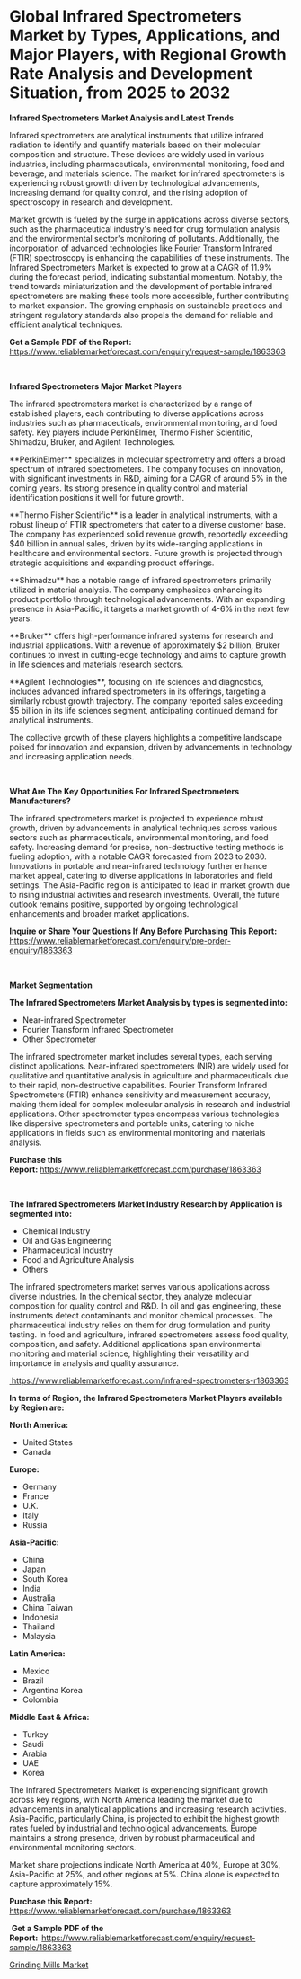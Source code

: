 <p><h1>Global Infrared Spectrometers Market by Types, Applications, and Major Players, with Regional Growth Rate Analysis and Development Situation, from 2025 to 2032</h1></p><p><strong>Infrared Spectrometers Market Analysis and Latest Trends</strong></p>
<p><p>Infrared spectrometers are analytical instruments that utilize infrared radiation to identify and quantify materials based on their molecular composition and structure. These devices are widely used in various industries, including pharmaceuticals, environmental monitoring, food and beverage, and materials science. The market for infrared spectrometers is experiencing robust growth driven by technological advancements, increasing demand for quality control, and the rising adoption of spectroscopy in research and development.</p><p>Market growth is fueled by the surge in applications across diverse sectors, such as the pharmaceutical industry's need for drug formulation analysis and the environmental sector's monitoring of pollutants. Additionally, the incorporation of advanced technologies like Fourier Transform Infrared (FTIR) spectroscopy is enhancing the capabilities of these instruments. The Infrared Spectrometers Market is expected to grow at a CAGR of 11.9% during the forecast period, indicating substantial momentum. Notably, the trend towards miniaturization and the development of portable infrared spectrometers are making these tools more accessible, further contributing to market expansion. The growing emphasis on sustainable practices and stringent regulatory standards also propels the demand for reliable and efficient analytical techniques.</p></p>
<p><strong>Get a Sample PDF of the Report:&nbsp;</strong> <a href="https://www.reliablemarketforecast.com/enquiry/request-sample/1863363?utm_campaign=2111&utm_medium=2&utm_source=Github&utm_content=ia&utm_term=19022025&utm_id=infrared-spectrometers">https://www.reliablemarketforecast.com/enquiry/request-sample/1863363</a></p>
<p>&nbsp;</p>
<p><strong>Infrared Spectrometers Major Market Players</strong></p>
<p><p>The infrared spectrometers market is characterized by a range of established players, each contributing to diverse applications across industries such as pharmaceuticals, environmental monitoring, and food safety. Key players include PerkinElmer, Thermo Fisher Scientific, Shimadzu, Bruker, and Agilent Technologies.</p><p>**PerkinElmer** specializes in molecular spectrometry and offers a broad spectrum of infrared spectrometers. The company focuses on innovation, with significant investments in R&D, aiming for a CAGR of around 5% in the coming years. Its strong presence in quality control and material identification positions it well for future growth.</p><p>**Thermo Fisher Scientific** is a leader in analytical instruments, with a robust lineup of FTIR spectrometers that cater to a diverse customer base. The company has experienced solid revenue growth, reportedly exceeding $40 billion in annual sales, driven by its wide-ranging applications in healthcare and environmental sectors. Future growth is projected through strategic acquisitions and expanding product offerings.</p><p>**Shimadzu** has a notable range of infrared spectrometers primarily utilized in material analysis. The company emphasizes enhancing its product portfolio through technological advancements. With an expanding presence in Asia-Pacific, it targets a market growth of 4-6% in the next few years.</p><p>**Bruker** offers high-performance infrared systems for research and industrial applications. With a revenue of approximately $2 billion, Bruker continues to invest in cutting-edge technology and aims to capture growth in life sciences and materials research sectors.</p><p>**Agilent Technologies**, focusing on life sciences and diagnostics, includes advanced infrared spectrometers in its offerings, targeting a similarly robust growth trajectory. The company reported sales exceeding $5 billion in its life sciences segment, anticipating continued demand for analytical instruments.</p><p>The collective growth of these players highlights a competitive landscape poised for innovation and expansion, driven by advancements in technology and increasing application needs.</p></p>
<p>&nbsp;</p>
<p><strong>What Are The Key Opportunities For Infrared Spectrometers Manufacturers?</strong></p>
<p><p>The infrared spectrometers market is projected to experience robust growth, driven by advancements in analytical techniques across various sectors such as pharmaceuticals, environmental monitoring, and food safety. Increasing demand for precise, non-destructive testing methods is fueling adoption, with a notable CAGR forecasted from 2023 to 2030. Innovations in portable and near-infrared technology further enhance market appeal, catering to diverse applications in laboratories and field settings. The Asia-Pacific region is anticipated to lead in market growth due to rising industrial activities and research investments. Overall, the future outlook remains positive, supported by ongoing technological enhancements and broader market applications.</p></p>
<p><strong>Inquire or Share Your Questions If Any Before Purchasing This Report:</strong> <a href="https://www.reliablemarketforecast.com/enquiry/pre-order-enquiry/1863363?utm_campaign=2111&utm_medium=2&utm_source=Github&utm_content=ia&utm_term=19022025&utm_id=infrared-spectrometers">https://www.reliablemarketforecast.com/enquiry/pre-order-enquiry/1863363</a></p>
<p>&nbsp;</p>
<p><strong>Market Segmentation</strong></p>
<p><strong>The Infrared Spectrometers Market Analysis by types is segmented into:</strong></p>
<p><ul><li>Near-infrared Spectrometer</li><li>Fourier Transform Infrared Spectrometer</li><li>Other Spectrometer</li></ul></p>
<p><p>The infrared spectrometer market includes several types, each serving distinct applications. Near-infrared spectrometers (NIR) are widely used for qualitative and quantitative analysis in agriculture and pharmaceuticals due to their rapid, non-destructive capabilities. Fourier Transform Infrared Spectrometers (FTIR) enhance sensitivity and measurement accuracy, making them ideal for complex molecular analysis in research and industrial applications. Other spectrometer types encompass various technologies like dispersive spectrometers and portable units, catering to niche applications in fields such as environmental monitoring and materials analysis.</p></p>
<p><strong>Purchase this Report:&nbsp;</strong><a href="https://www.reliablemarketforecast.com/purchase/1863363?utm_campaign=2111&utm_medium=2&utm_source=Github&utm_content=ia&utm_term=19022025&utm_id=infrared-spectrometers">https://www.reliablemarketforecast.com/purchase/1863363</a></p>
<p>&nbsp;</p>
<p><strong>The Infrared Spectrometers Market Industry Research by Application is segmented into:</strong></p>
<p><ul><li>Chemical Industry</li><li>Oil and Gas Engineering</li><li>Pharmaceutical Industry</li><li>Food and Agriculture Analysis</li><li>Others</li></ul></p>
<p><p>The infrared spectrometers market serves various applications across diverse industries. In the chemical sector, they analyze molecular composition for quality control and R&D. In oil and gas engineering, these instruments detect contaminants and monitor chemical processes. The pharmaceutical industry relies on them for drug formulation and purity testing. In food and agriculture, infrared spectrometers assess food quality, composition, and safety. Additional applications span environmental monitoring and material science, highlighting their versatility and importance in analysis and quality assurance.</p></p>
<p><a href="https://www.reliablemarketforecast.com/infrared-spectrometers-r1863363?utm_campaign=2111&utm_medium=2&utm_source=Github&utm_content=ia&utm_term=19022025&utm_id=infrared-spectrometers">&nbsp;https://www.reliablemarketforecast.com/infrared-spectrometers-r1863363</a></p>
<p><strong>In terms of Region, the Infrared Spectrometers Market Players available by Region are:</strong></p>
<p>
    <p> <strong> North America: </strong>
        <ul>
            <li>United States</li>
            <li>Canada</li>
        </ul>
        </p> 
    <p> <strong> Europe: </strong>
        <ul>
            <li>Germany</li>
            <li>France</li>
            <li>U.K.</li>
            <li>Italy</li>
            <li>Russia</li>
        </ul>
        </p> 
    <p> <strong> Asia-Pacific: </strong>
        <ul>
            <li>China</li>
            <li>Japan</li>
            <li>South Korea</li>
            <li>India</li>
            <li>Australia</li>
            <li>China Taiwan</li>
            <li>Indonesia</li>
            <li>Thailand</li>
            <li>Malaysia</li>
        </ul>
        </p> 
    <p> <strong> Latin America: </strong>
        <ul>
            <li>Mexico</li>
            <li>Brazil</li>
            <li>Argentina Korea</li>
            <li>Colombia</li>
        </ul>
        </p> 
    <p> <strong> Middle East & Africa: </strong>
        <ul>
            <li>Turkey</li>
            <li>Saudi</li>
            <li>Arabia</li>
            <li>UAE</li>
            <li>Korea</li>
        </ul>
    </p>
    </p>
<p><p>The Infrared Spectrometers Market is experiencing significant growth across key regions, with North America leading the market due to advancements in analytical applications and increasing research activities. Asia-Pacific, particularly China, is projected to exhibit the highest growth rates fueled by industrial and technological advancements. Europe maintains a strong presence, driven by robust pharmaceutical and environmental monitoring sectors. </p><p>Market share projections indicate North America at 40%, Europe at 30%, Asia-Pacific at 25%, and other regions at 5%. China alone is expected to capture approximately 15%.</p></p>
<p><strong>Purchase this Report: </strong><a href="https://www.reliablemarketforecast.com/purchase/1863363?utm_campaign=2111&utm_medium=2&utm_source=Github&utm_content=ia&utm_term=19022025&utm_id=infrared-spectrometers">https://www.reliablemarketforecast.com/purchase/1863363</a></p>
<p>&nbsp;<strong>Get a Sample PDF of the Report:&nbsp;&nbsp;</strong><a href="https://www.reliablemarketforecast.com/enquiry/request-sample/1863363?utm_campaign=2111&utm_medium=2&utm_source=Github&utm_content=ia&utm_term=19022025&utm_id=infrared-spectrometers">https://www.reliablemarketforecast.com/enquiry/request-sample/1863363</a></p>
<p><strong></strong></p>
<p><p><a href="https://github.com/hammelximalschid/Market-Research-Report-List-1/blob/main/grinding-mills-market.md?utm_campaign=2111&utm_medium=2&utm_source=Github&utm_content=ia&utm_term=19022025&utm_id=infrared-spectrometers">Grinding Mills Market</a></p></p>
